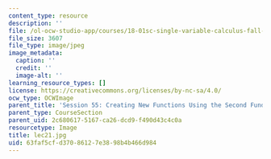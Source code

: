 ```yaml
---
content_type: resource
description: ''
file: /ol-ocw-studio-app/courses/18-01sc-single-variable-calculus-fall-2010/63faf5cfd37086127e3898b4b466d984_lec21.jpg
file_size: 3607
file_type: image/jpeg
image_metadata:
  caption: ''
  credit: ''
  image-alt: ''
learning_resource_types: []
license: https://creativecommons.org/licenses/by-nc-sa/4.0/
ocw_type: OCWImage
parent_title: 'Session 55: Creating New Functions Using the Second Fundamental Theorem'
parent_type: CourseSection
parent_uid: 2c680617-5167-ca26-dcd9-f490d43c4c0a
resourcetype: Image
title: lec21.jpg
uid: 63faf5cf-d370-8612-7e38-98b4b466d984
---
```

